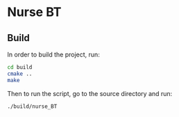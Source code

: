 # Nurse BT

## Build
In order to build the project, run:

```sh
cd build
cmake ..
make
```

Then to run the script, go to the source directory and run:

```sh
./build/nurse_BT
```
